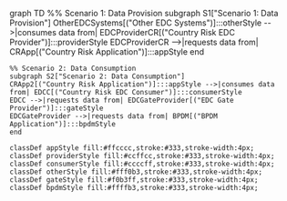 

graph TD
%% Scenario 1: Data Provision
subgraph S1["Scenario 1: Data Provision"]
OtherEDCSystems[("Other EDC Systems")]:::otherStyle -->|consumes data from| EDCProviderCR[("Country Risk EDC Provider")]:::providerStyle
EDCProviderCR -->|requests data from| CRApp[("Country Risk Application")]:::appStyle
end

    %% Scenario 2: Data Consumption
    subgraph S2["Scenario 2: Data Consumption"]
    CRApp2[("Country Risk Application")]:::appStyle -->|consumes data from| EDCC[("Country Risk EDC Consumer")]:::consumerStyle
    EDCC -->|requests data from| EDCGateProvider[("EDC Gate Provider")]:::gateStyle
    EDCGateProvider -->|requests data from| BPDM[("BPDM Application")]:::bpdmStyle
    end

    classDef appStyle fill:#ffcccc,stroke:#333,stroke-width:4px;
    classDef providerStyle fill:#ccffcc,stroke:#333,stroke-width:4px;
    classDef consumerStyle fill:#ccccff,stroke:#333,stroke-width:4px;
    classDef otherStyle fill:#fff0b3,stroke:#333,stroke-width:4px;
    classDef gateStyle fill:#f0b3ff,stroke:#333,stroke-width:4px;
    classDef bpdmStyle fill:#ffffb3,stroke:#333,stroke-width:4px;
